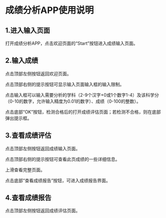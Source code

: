 # 成绩分析APP使用说明

## 1.进入输入页面

打开成绩分析APP，点击欢迎页面的“Start”按钮进入成绩输入页面。

## 2.输入成绩

点击顶部左侧按钮返回欢迎页面。

点击顶部右侧的提示按钮可显示输入页面输入框的输入限制。

点击输入框可以输入需要分析的学科（2-9个汉字+0或1个数字1-4）及该科学分（0-10的数字，允许输入精度为0.01的数字）、成绩（0-100的整数）。

点击底部“OK”按钮，检测合格后的打开成绩评估页面；若检测不合格，则在底部弹出提示框。

## 3.查看成绩评估

点击顶部左侧按钮返回成绩输入页面。

点击顶部右侧的提示按钮可查看此页成绩的一些详细信息。

上滑查看完整页面。

点击底部“查看成绩报告”按钮，可进入成绩报告界面。

## 4.查看成绩报告

点击顶部左侧按钮返回成绩评估页面。
